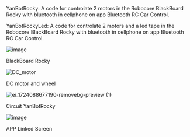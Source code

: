 YanBotRocky:
A code for controlate 2 motors in the Robocore BlackBoard Rocky with bluetooth in cellphone on app Bluetooth RC Car Control.

YanBotRockyLed:
A code for controlate 2 motors and a led tape in the Robocore BlackBoard Rocky with bluetooth in cellphone on app Bluetooth RC Car Control.

![image](https://github.com/user-attachments/assets/b6e28839-f18f-4f98-866a-c990250507ca)

BlackBoard Rocky

![DC_motor](https://github.com/user-attachments/assets/6d929c90-3b32-46e1-bb9c-b4b71a0f243f)

DC motor and wheel

![ei_1724088677190-removebg-preview (1)](https://github.com/user-attachments/assets/106c4e54-8a53-4fce-95b2-584c28984025)

Circuit YanBotRocky

![image](https://github.com/user-attachments/assets/552a973e-4c73-4af6-8945-8b026aac7d29)

APP Linked Screen
